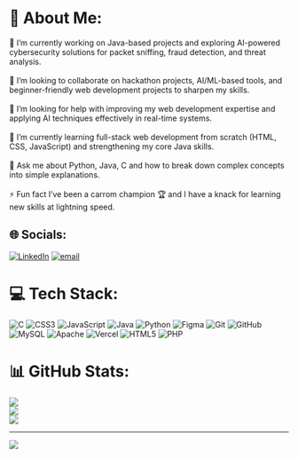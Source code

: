 # 💫 About Me:
🔭 I’m currently working on Java-based projects and exploring AI-powered cybersecurity solutions for packet sniffing, fraud detection, and threat analysis.<br><br>👯 I’m looking to collaborate on hackathon projects, AI/ML-based tools, and beginner-friendly web development projects to sharpen my skills.<br><br>🤝 I’m looking for help with improving my web development expertise and applying AI techniques effectively in real-time systems.<br><br>🌱 I’m currently learning full-stack web development from scratch (HTML, CSS, JavaScript) and strengthening my core Java skills.<br><br>💬 Ask me about Python, Java, C and how to break down complex concepts into simple explanations.<br><br>⚡ Fun fact I’ve been a carrom champion 🏆 and I have a knack for learning new skills at lightning speed.


## 🌐 Socials:
[![LinkedIn](https://img.shields.io/badge/LinkedIn-%230077B5.svg?logo=linkedin&logoColor=white)](https://linkedin.com/in/www.linkedin.com/in/sankha-subhra-mazumdar-797533310) [![email](https://img.shields.io/badge/Email-D14836?logo=gmail&logoColor=white)](mailto:sankhamazumder099@gmail.com) 

# 💻 Tech Stack:
![C](https://img.shields.io/badge/c-%2300599C.svg?style=for-the-badge&logo=c&logoColor=white) ![CSS3](https://img.shields.io/badge/css3-%231572B6.svg?style=for-the-badge&logo=css3&logoColor=white) ![JavaScript](https://img.shields.io/badge/javascript-%23323330.svg?style=for-the-badge&logo=javascript&logoColor=%23F7DF1E) ![Java](https://img.shields.io/badge/java-%23ED8B00.svg?style=for-the-badge&logo=openjdk&logoColor=white) ![Python](https://img.shields.io/badge/python-3670A0?style=for-the-badge&logo=python&logoColor=ffdd54) ![Figma](https://img.shields.io/badge/figma-%23F24E1E.svg?style=for-the-badge&logo=figma&logoColor=white) ![Git](https://img.shields.io/badge/git-%23F05033.svg?style=for-the-badge&logo=git&logoColor=white) ![GitHub](https://img.shields.io/badge/github-%23121011.svg?style=for-the-badge&logo=github&logoColor=white) ![MySQL](https://img.shields.io/badge/mysql-4479A1.svg?style=for-the-badge&logo=mysql&logoColor=white) ![Apache](https://img.shields.io/badge/apache-%23D42029.svg?style=for-the-badge&logo=apache&logoColor=white) ![Vercel](https://img.shields.io/badge/vercel-%23000000.svg?style=for-the-badge&logo=vercel&logoColor=white) ![HTML5](https://img.shields.io/badge/html5-%23E34F26.svg?style=for-the-badge&logo=html5&logoColor=white) ![PHP](https://img.shields.io/badge/php-%23777BB4.svg?style=for-the-badge&logo=php&logoColor=white)
# 📊 GitHub Stats:
![](https://github-readme-stats.vercel.app/api?username=myselfsan&theme=dark&hide_border=false&include_all_commits=false&count_private=false)<br/>
![](https://nirzak-streak-stats.vercel.app/?user=myselfsan&theme=dark&hide_border=false)<br/>
![](https://github-readme-stats.vercel.app/api/top-langs/?username=myselfsan&theme=dark&hide_border=false&include_all_commits=false&count_private=false&layout=compact)

---
[![](https://visitcount.itsvg.in/api?id=myselfsan&icon=0&color=0)](https://visitcount.itsvg.in)

<!-- Proudly created with GPRM ( https://gprm.itsvg.in ) -->
